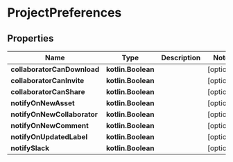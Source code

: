 
# ProjectPreferences

## Properties
| Name | Type | Description | Notes |
| ------------ | ------------- | ------------- | ------------- |
| **collaboratorCanDownload** | **kotlin.Boolean** |  |  [optional] |
| **collaboratorCanInvite** | **kotlin.Boolean** |  |  [optional] |
| **collaboratorCanShare** | **kotlin.Boolean** |  |  [optional] |
| **notifyOnNewAsset** | **kotlin.Boolean** |  |  [optional] |
| **notifyOnNewCollaborator** | **kotlin.Boolean** |  |  [optional] |
| **notifyOnNewComment** | **kotlin.Boolean** |  |  [optional] |
| **notifyOnUpdatedLabel** | **kotlin.Boolean** |  |  [optional] |
| **notifySlack** | **kotlin.Boolean** |  |  [optional] |



